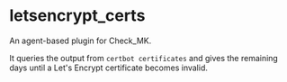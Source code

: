 # letsencrypt_certs

An agent-based plugin for Check_MK.

It queries the output from ```certbot certificates``` and gives the remaining days until a Let's Encrypt certificate becomes invalid.  
